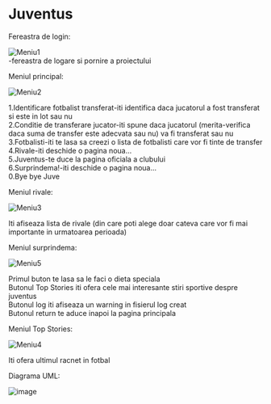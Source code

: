 # Juventus
Fereastra de login:  

![Meniu1](https://user-images.githubusercontent.com/115071059/199453006-ede24f64-7190-4816-b590-2848a2fad514.png)  
-fereastra de logare si pornire a proiectului

Meniul principal:  

![Meniu2](https://user-images.githubusercontent.com/115071059/199453993-d2bbae7a-30f9-4bd2-8bc9-a16191e27200.png)  

1.Identificare fotbalist transferat-iti identifica daca jucatorul a fost transferat si este in lot sau nu  
2.Conditie de transferare jucator-iti spune daca jucatorul (merita-verifica daca suma de transfer este adecvata sau nu) va fi transferat sau nu  
3.Fotbalisti-iti te lasa sa creezi o lista de fotbalisti care vor fi tinte de transfer  
4.Rivale-iti deschide o pagina noua...  
5.Juventus-te duce la pagina oficiala a clubului  
6.Surprindema!-iti deschide o pagina noua...  
0.Bye bye Juve  

Meniul rivale:

![Meniu3](https://user-images.githubusercontent.com/115071059/199453127-026324f2-2647-49a6-a40d-296516290e4c.png)

Iti afiseaza lista de rivale (din care poti alege doar cateva care vor fi mai importante in urmatoarea perioada)

Meniul surprindema:

![Meniu5](https://user-images.githubusercontent.com/115071059/199453732-529f88d2-1020-4cf0-973c-fc3bd491135b.png)

Primul buton te lasa sa le faci o dieta speciala   
Butonul Top Stories iti ofera cele mai interesante stiri sportive despre juventus  
Butonul log iti afiseaza un warning in fisierul log creat  
Butonul return te aduce inapoi la pagina principala  

Meniul Top Stories:

![Meniu4](https://user-images.githubusercontent.com/115071059/199453775-a87fe9c1-ddd8-42b4-943c-2a1e3f5bdea5.png)

Iti ofera ultimul racnet in fotbal  


Diagrama UML:

![image](https://user-images.githubusercontent.com/115071059/199459391-3643a77c-4aa6-449b-b4ec-d78aeb99bb58.png)


